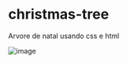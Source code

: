 # christmas-tree
Arvore de natal usando css e html

![image](https://user-images.githubusercontent.com/49458473/147363286-51772121-caf2-48dd-9849-45bbf808d0f2.png)
